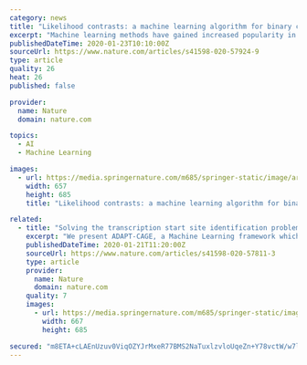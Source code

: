 ```yaml
---
category: news
title: "Likelihood contrasts: a machine learning algorithm for binary classification of longitudinal data"
excerpt: "Machine learning methods have gained increased popularity in biomedical research during the recent years. However, very few of them support the analysis of longitudinal data, where several samples are collected from an individual over time. Additionally, most of the available longitudinal machine learning methods assume that the measurements ..."
publishedDateTime: 2020-01-23T10:10:00Z
sourceUrl: https://www.nature.com/articles/s41598-020-57924-9
type: article
quality: 26
heat: 26
published: false

provider:
  name: Nature
  domain: nature.com

topics:
  - AI
  - Machine Learning

images:
  - url: https://media.springernature.com/m685/springer-static/image/art%3A10.1038%2Fs41598-020-57924-9/MediaObjects/41598_2020_57924_Fig1_HTML.png
    width: 657
    height: 685
    title: "Likelihood contrasts: a machine learning algorithm for binary classification of longitudinal data"

related:
  - title: "Solving the transcription start site identification problem with ADAPT-CAGE: a Machine Learning algorithm for the analysis of CAGE data"
    excerpt: "We present ADAPT-CAGE, a Machine Learning framework which is trained to distinguish between CAGE signal derived from TSSs and transcriptional noise. ADAPT-CAGE provides highly accurate experimentally derived TSSs on a genome-wide scale. It has been specifically designed for flexibility and ease-of-use by only requiring aligned CAGE data and the ..."
    publishedDateTime: 2020-01-21T11:20:00Z
    sourceUrl: https://www.nature.com/articles/s41598-020-57811-3
    type: article
    provider:
      name: Nature
      domain: nature.com
    quality: 7
    images:
      - url: https://media.springernature.com/m685/springer-static/image/art%3A10.1038%2Fs41598-020-57811-3/MediaObjects/41598_2020_57811_Fig1_HTML.png
        width: 667
        height: 685

secured: "m8ETA+cLAEnUzuv0ViqOZYJrMxeR77BMS2NaTuxlzvloUqeZn+Y78vctW/w7lwynEY+rEP5Wv6i1h99R28f+x9ZwwErmJYWxlXpbRX0VbXXOJIlsOZnUtFUynzp4CVtR5X5qFsjum0quhTJ2BaGKcKh+Fzt14OUKNlEqQbNIq2TVmBZYRaXatgi6tcYIqB5D6knmQHU0Vfmgz/fd5yyKs0KKqXiu74+1Bat8k0fcX25lIsoJfPDJPhuIE/qzFa70NYIK3W9TCZWXc7lZOgOoqMsmpzp3JxAdzq88LwoZGupruAlM2kSIBQ80wkyebKW0xrWWFWR+4wjsEMSIndDTebtQ8eLtzbSCbeuybGw1nWEpvbo3eTShvAX+daeUUl2Z7WdEgTbwnOrf/XoiVGwK3d4vw2I6AV4Bf0s9DEKNEAUgYMgT0yYQiuaUzqs7jpNIXS4ARWMH05NaOaC89YxzKMpzt1lMxn5rrNKKVMIB8Ms=;8zN/IEYhbqluuQfv8KGZzA=="
---
```


